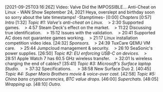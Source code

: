 [2021-09-25T03:16:26Z] Video: Valve Did the IMPOSSIBLE... Anti-Cheat on Linux - WAN Show September 24, 2021 
Heya, overslept and birthday soon so sorry about the late timestamps!
-Stamptimes-
[0:00] *Chapters*
[0:57] *Intro*
[1:32] *Topic #1: Valve's anti-cheat on Linux.*
   > 2:30 Supported games.
   > 4:57 Steam Deck's effect on the market.
   > 11:22 Discussing true identification.
   > 15:12 Issues with the validation.
   > 20:41 Supported AC does not guarantee games working.
   > 21:17 Linux installation competition video idea.
[24:32] *Sponsors.*
   > 24:39 TuxCare QEMU VM care.
   > 25:44 Jumpcloud management & security.
   > 26:10 SeaSonic's power supplies.
[26:50] *Topic #2: EU enforcing USB-C on devices.*
   > 28:51 Apple Watch 7 has 60.5 GHz wireless transfer.
   > 32:01 Is wireless charging the end of cables?
[35:41] *Topic #3: Microsoft's Surface laptop Studio.*
    > 37:32 Specifications.
    > 38:58 New Surface Duo 2.
[40:45] *Topic #4: Super Mario Brothers movie & voice-over cast.*
[42:58] *Topic #5: China bans cryptocurrencies, BTC value drops.*
[46:00] *Superchats.*
[48:05] *Wrapping up.*
[48:10] *Outro.*

